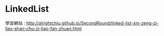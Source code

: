 # LinkedList
學習網站 : http://alrightchiu.github.io/SecondRound/linked-list-xin-zeng-zi-liao-shan-chu-zi-liao-fan-zhuan.html
